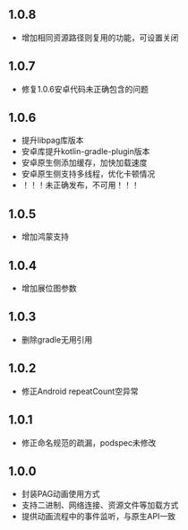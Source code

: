 ## 1.0.8
* 增加相同资源路径则复用的功能，可设置关闭

## 1.0.7
* 修复1.0.6安卓代码未正确包含的问题

## 1.0.6
* 提升libpag库版本
* 安卓库提升kotlin-gradle-plugin版本
* 安卓原生侧添加缓存，加快加载速度
* 安卓原生侧支持多线程，优化卡顿情况
* ！！！未正确发布，不可用！！！

## 1.0.5
* 增加鸿蒙支持

## 1.0.4
* 增加展位图参数

## 1.0.3
* 删除gradle无用引用

## 1.0.2
* 修正Android repeatCount空异常

## 1.0.1
* 修正命名规范的疏漏，podspec未修改

## 1.0.0
* 封装PAG动画使用方式
* 支持二进制、网络连接、资源文件等加载方式
* 提供动画流程中的事件监听，与原生API一致

